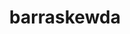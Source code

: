 ---
id: 847
title: barraskewda
types: [water]
image: https://raw.githubusercontent.com/PokeAPI/sprites/master/sprites/pokemon/847.png
---